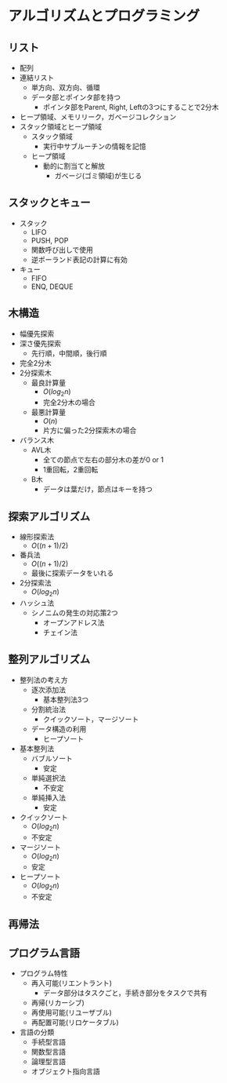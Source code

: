 # アルゴリズムとプログラミング

## リスト

- 配列
- 連結リスト
  - 単方向、双方向、循環
  - データ部とポインタ部を持つ
    - ポインタ部をParent, Right, Leftの3つにすることで2分木
- ヒープ領域、メモリリーク，ガベージコレクション
- スタック領域とヒープ領域
  - スタック領域
    - 実行中サブルーチンの情報を記憶
  - ヒープ領域
    - 動的に割当てと解放
      - ガベージ(ゴミ領域)が生じる

## スタックとキュー

- スタック
  - LIFO
  - PUSH, POP
  - 関数呼び出しで使用
  - 逆ポーランド表記の計算に有効
- キュー
  - FIFO
  - ENQ, DEQUE

## 木構造

- 幅優先探索
- 深さ優先探索
  - 先行順，中間順，後行順
- 完全2分木
- 2分探索木
  - 最良計算量
    - $O(log_2n)$
    - 完全2分木の場合
  - 最悪計算量
    - $O(n)$
    - 片方に偏った2分探索木の場合
- バランス木
  - AVL木
    - 全ての節点で左右の部分木の差が0 or 1
    - 1重回転，2重回転
  - B木
    - データは葉だけ，節点はキーを持つ

## 探索アルゴリズム

- 線形探索法
  - $O((n+1)/2)$
- 番兵法
  - $O((n+1)/2)$
  - 最後に探索データをいれる
- 2分探索法
  - $O(log_2n)$
- ハッシュ法
  - シノニムの発生の対応策2つ
    - オープンアドレス法
    - チェイン法

## 整列アルゴリズム

- 整列法の考え方
  - 逐次添加法
    - 基本整列法3つ
  - 分割統治法
    - クイックソート，マージソート
  - データ構造の利用
    - ヒープソート
- 基本整列法
  - バブルソート
    - 安定
  - 単純選択法
    - 不安定
  - 単純挿入法
    - 安定
- クイックソート
  - $O(log_2n)$
  - 不安定
- マージソート
  - $O(log_2n)$
  - 安定
- ヒープソート
  - $O(log_2n)$
  - 不安定

## 再帰法

## プログラム言語

- プログラム特性
  - 再入可能(リエントラント)
    - データ部分はタスクごと，手続き部分をタスクで共有
  - 再帰(リカーシブ)
  - 再使用可能(リユーザブル)
  - 再配置可能(リロケータブル)
- 言語の分類
  - 手続型言語
  - 関数型言語
  - 論理型言語
  - オブジェクト指向言語
